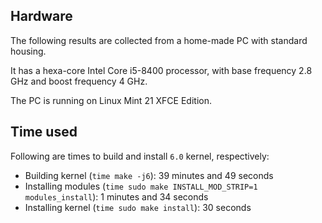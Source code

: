 Hardware
----
The following results are collected from a home-made PC with standard housing.

It has a hexa-core Intel Core i5-8400 processor, with base frequency 2.8 GHz
and boost frequency 4 GHz.

The PC is running on Linux Mint 21 XFCE Edition.


Time used
----
Following are times to build and install `6.0` kernel, respectively:
- Building kernel (`time make -j6`): 39 minutes and 49 seconds
- Installing modules (`time sudo make INSTALL_MOD_STRIP=1 modules_install`): 1 minutes and 34 seconds
- Installing kernel (`time sudo make install`): 30 seconds